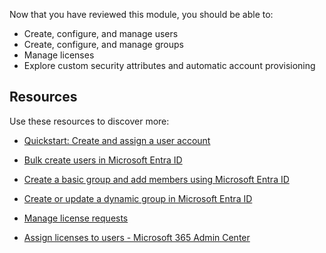 Now that you have reviewed this module, you should be able to:

- Create, configure, and manage users
- Create, configure, and manage groups
- Manage licenses
- Explore custom security attributes and automatic account provisioning

## Resources

Use these resources to discover more:

- [Quickstart: Create and assign a user account](/azure/active-directory/manage-apps/add-application-portal-assign-users)

- [Bulk create users in Microsoft Entra ID](/azure/active-directory/enterprise-users/users-bulk-add)

- [Create a basic group and add members using Microsoft Entra ID](/azure/active-directory/fundamentals/active-directory-groups-create-azure-portal)

- [Create or update a dynamic group in Microsoft Entra ID](/azure/active-directory/enterprise-users/groups-create-rule)

- [Manage license requests](/microsoft-365/commerce/licenses/manage-license-requests)

- [Assign licenses to users - Microsoft 365 Admin Center](/microsoft-365/admin/manage/assign-licenses-to-users)

